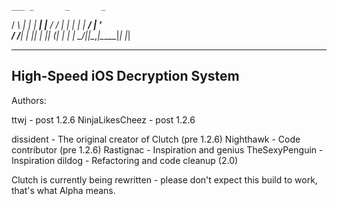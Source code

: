    ___ _       _       _
   / __\ |_   _| |_ ___| |__
  / /  | | | | | __/ __| '_ \
 / /___| | |_| | || (__| | | |
 \____/|_|\__,_|\__\___|_| |_|
 
 --------------------------------
 High-Speed iOS Decryption System
 --------------------------------
 
 Authors:
 
 ttwj - post 1.2.6
 NinjaLikesCheez - post 1.2.6
 
 dissident - The original creator of Clutch (pre 1.2.6)
 Nighthawk - Code contributor (pre 1.2.6)
 Rastignac - Inspiration and genius
 TheSexyPenguin - Inspiration
 dildog - Refactoring and code cleanup (2.0)
 
 Clutch is currently being rewritten - please don't expect this build to work, that's what Alpha means.
 
 
